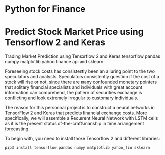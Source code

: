 # Python for Finance
# Predict Stock Market Price using Tensorflow 2 and Keras 

Trading Market Prediction using Tensorflow 2 and Keras 
tensorflow pandas numpy matplotlib yahoo finance api and sklearn 

Foreseeing stock costs has consistently been an alluring point to the two speculators and analysts. Speculators consistently question if the cost of a stock will rise or not, since there are many confounded monetary pointers that solitary financial specialists and individuals with great account information can comprehend, the pattern of securities exchange is conflicting and look extremely irregular to customary individuals.

The reason for this personnal project is to construct a neural networks in TensorFlow 2 and Keras that predicts financial exchange costs.  More specifically, we will assemble a Recurrent Neural Network with LSTM cells as it is the present status of-the-craftsmanship in time arrangement forecasting.

To begin with, you need to install those Tensorflow 2 and different libraries:

```
pip3 install tensorflow pandas numpy matplotlib yahoo_fin sklearn
```
